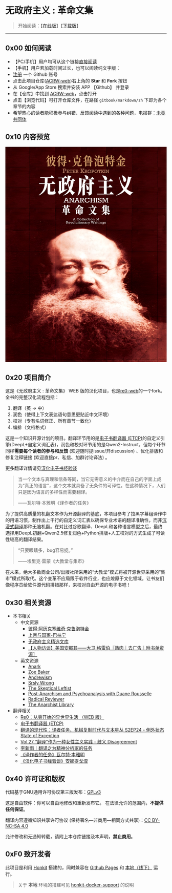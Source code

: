 # 无政府主义 : 革命文集

> 开始阅读：【[在线版](https://anartigone.github.io/ACRW-web/)】【[下载版](https://github.com/anartigone/ACRW-web/releases/)】

------

## 0x00 如何阅读

- 【PC/手机】用户均可从这个链接[直接阅读](https://anartigone.github.io/ACRW-web/)
- 【手机】用户若加载时间过长，也可以阅读纯文字版：
 - [注册](https://github.com/join?source=header-home) 一个 Github 账号
 - 点击此项目仓库([ACRW-web](https://github.com/anartigone/ACRW-web))右上角的 **Star** 和 **Fork** 按钮
 - 从 Google/App Store 搜索并安装 APP 【Github】 并登录
 - 在【仓库】中找到 [ACRW-web](https://github.com/anartigone/ACRW-web)，点击打开
 - 点击【浏览代码】可打开仓库文件，在路径 `gitbook/markdown/zh` 下即为各个章节的内容
- 希望热心的读者能积极参与纠错、反馈阅读中遇到的各种问题，电报群：[未竟共同体](https://t.me/+Ps3zrIsWwH1jMjE5)


## 0x10 内容预览

![](cover.jpg)

## 0x20 项目简介

这是《无政府主义 : 革命文集》 WEB 版的汉化项目，也是[re0-web](https://github.com/re-zero-khis/re0-web)的一个fork。全书的完整汉化流程包括：

1. 翻译（英 -> 中）
2. 润色（使得上下文表达语句意思更贴近中文环境）
3. 校对（专有名词修正、所有章节一致化）
4. 编排（文档格式）

这是一个知识开源计划的项目。翻译环节用的是[电子书翻译器 (ETCP)](https://github.com/bookfere/Ebook-Translator-Calibre-Plugin)的自定义引擎(DeepL+自定义词汇表)，润色和校对环节用的是Qwen2-Instruct，但每个环节同样**需要每个读者的参与和反馈** (欢迎随时提issue/开discussion) 、优化排版和修复注释链接 (欢迎直接pr、私信、加群讨论译法) 。

更多翻译详情请见[汉化电子书经验谈](https://writee.org/anartigone/ebook-talk)

> 当一个文本与真理和信条等同，当它无需意义的中介而在自己的字面上成为“真正的语言”，这个文本就具备了无条件的可译性。在这种情况下，人们只是因为语言的多样性而需要翻译。
>
> ——瓦尔特·本雅明《译作者的任务》

为了提供高质量的机翻文本作为开源翻译的基底，本项目参考了拉黑字幕组译作中的用语习惯，制作出上千行的自定义词汇表以确保专业术语的翻译准确性，而非[沉浸式翻译](https://github.com/immersive-translate/immersive-translate)那种无脑机翻。在对比过谷歌翻译、DeepL和各种语言模型之后，最终选择用DeepL初翻+Qwen2.5修复润色+Python排版+人工校对的方式生成了可读性较高的翻译结果。

>“只要眼睛多，bug容易捉。”
>
> ——埃里克·雷蒙《大教堂与集市》

在未来，绝大多数商业公司/出版社所采用的“大教堂”模式将被开源世界采用的“集市”模式所取代。这个变革不应局限于软件行业，也应燎原于文化领域。让书友们像程序员给软件源代码排错那样，来校对自由开源的电子书吧！


## 0x30 相关资源

- 本书相关
	- 中文资源
		- [彼得·阿历克塞维奇·克鲁泡特金](https://www.marxists.org/chinese/kropotkin/index.htm)
		- [上帝与国家-巴枯宁](https://www.marxists.org/chinese/bakunin/mia-chinese-bakunin-1870-1871.htm)
		- [无政府主义精选文库](https://github.com/anartigone/anlib)
		- [【人物访谈】美国安那其——大卫·格雷伯〖熟肉｜去广告｜附书单资源〗](https://www.bilibili.com/video/BV1e1DyYmEEp)
	- 英文资源
		- [Anark](https://www.youtube.com/channel/UC1CjJYTUeor8EUFsbgwu5TQ)
		- [Zoe Baker](https://www.youtube.com/channel/UC3FD64RRsrCLpiZNkq7ZkSg)
		- [Andrewism](https://www.youtube.com/channel/UCN__G2hSqRKuqedN3M0JCDg)
		- [Srsly Wrong](https://www.youtube.com/channel/UCam_6nCM4Yd-zmAOz6IYLNg)
		- [The Skeptical Leftist](https://www.youtube.com/channel/UCIw_d_Ek2L2KNjgT5H7ObdA)
		- [Post-Anarchism and Psychoanalysis with Duane Rousselle](https://youtu.be/S0pz5SBHIQ8)
		- [Radical Reviewer](https://www.youtube.com/c/RadicalReviewer)
		- [The Anarchist Library](https://theanarchistlibrary.org)
- 翻译相关
	- [Re0：从零开始的异世界生活 （WEB 版）](https://github.com/re-zero-khis/re0-web)
	- [电子书翻译器 (ETCP)](https://github.com/bookfere/Ebook-Translator-Calibre-Plugin)
	- [翻译的现代性：译者任务、机械复制时代与文本星丛 S2EP24 - 例外状态 State of Exception](https://www.xiaoyuzhoufm.com/episode/63269c8da5d434d0ee90cc0d)
	- [Vol 27 “翻译”作为一种女性主义实践 - 歧义 Disagreement](https://www.xiaoyuzhoufm.com/episode/6429a7301a5480d95859e6f8)
	- [李新雨｜翻译之为精神分析家的任务](https://m.thepaper.cn/newsDetail_forward_29092693)
	- [《译作者的任务》瓦尔特·本雅明](https://www.marxists.org/chinese/walter-benjamin/mia-chinese-walter-benjamin-1921a.htm)
	- [《汉化电子书经验谈》安娜提戈涅](https://writee.org/anartigone/ebook-talk)

## 0x40 许可证和版权

代码基于GNU通用许可协议第三版发布：[GPLv3](https://www.gnu.org/licenses/gpl-3.0.html)

这是自由软件：你可以自由地修改和重新发布它。 在法律允许的范围内，**不提供任何保证**。

翻译内容遵循知识共享许可协议 (保持署名—非商用—相同方式共享)：[CC BY-NC-SA 4.0](http://creativecommons.org/licenses/by-nc-sa/4.0/)

允许修改和无通知转载，请附上本仓库链接及本声明，**禁止商用**。

## 0xF0 致开发者

此项目是利用 [Honkit](https://github.com/honkit/honkit) 搭建的，同时兼容在 [Github Pages](https://github.com/anartigone/ACRW-web) 和 [本地（线下）](http://127.0.0.1:4000/) 运行。

> 关于 **本地** 环境的搭建可见 [honkit-docker-support](https://github.com/honkit/honkit#docker-support) 的说明

